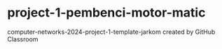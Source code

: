 # project-1-pembenci-motor-matic
computer-networks-2024-project-1-template-jarkom created by GitHub Classroom
